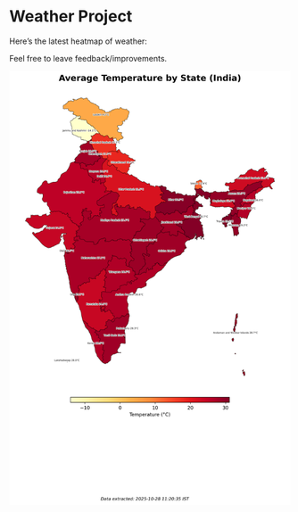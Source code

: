 # Weather Project

Here’s the latest heatmap of weather:

Feel free to leave feedback/improvements.

![India Heatmap](docs/assets/india_heatmap.png?v=0059AD)
